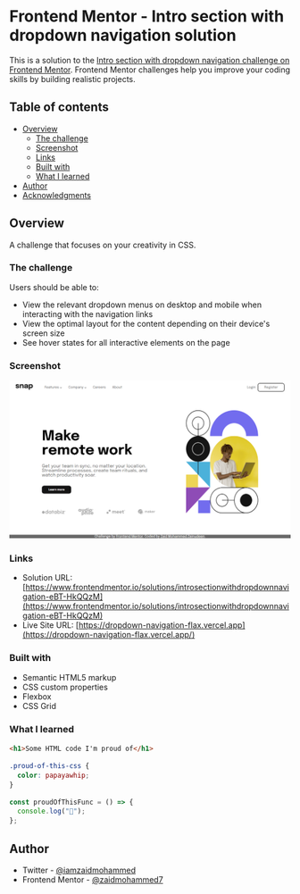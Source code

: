 # Frontend Mentor - Intro section with dropdown navigation solution

This is a solution to the [Intro section with dropdown navigation challenge on Frontend Mentor](https://www.frontendmentor.io/challenges/intro-section-with-dropdown-navigation-ryaPetHE5). Frontend Mentor challenges help you improve your coding skills by building realistic projects.

## Table of contents

- [Overview](#overview)
  - [The challenge](#the-challenge)
  - [Screenshot](#screenshot)
  - [Links](#links)
  - [Built with](#built-with)
  - [What I learned](#what-i-learned)
- [Author](#author)
- [Acknowledgments](#acknowledgments)

## Overview

A challenge that focuses on your creativity in CSS.

### The challenge

Users should be able to:

- View the relevant dropdown menus on desktop and mobile when interacting with the navigation links
- View the optimal layout for the content depending on their device's screen size
- See hover states for all interactive elements on the page

### Screenshot

![](./screenshot.png)

### Links

- Solution URL: [https://www.frontendmentor.io/solutions/introsectionwithdropdownnavigation-eBT-HkQQzM](https://www.frontendmentor.io/solutions/introsectionwithdropdownnavigation-eBT-HkQQzM)
- Live Site URL: [https://dropdown-navigation-flax.vercel.app](https://dropdown-navigation-flax.vercel.app/)

### Built with

- Semantic HTML5 markup
- CSS custom properties
- Flexbox
- CSS Grid

### What I learned

```html
<h1>Some HTML code I'm proud of</h1>
```

```css
.proud-of-this-css {
  color: papayawhip;
}
```

```js
const proudOfThisFunc = () => {
  console.log("🎉");
};
```

## Author

- Twitter - [@iamzaidmohammed](https://www.twitter.com/iamzaidmohammed)
- Frontend Mentor - [@zaidmohammed7](https://www.frontendmentor.io/profile/zaidmohammed7)
